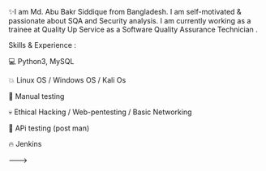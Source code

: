 ✨I am Md. Abu Bakr Siddique from Bangladesh. I am self-motivated & passionate about SQA and Security analysis. I am currently working as a trainee at Quality Up Service as a Software Quality Assurance Technician .

Skills & Experience :

💻 Python3, MySQL

💥 Linux OS / Windows OS / Kali Os

💪 Manual testing 

💀 Ethical Hacking / Web-pentesting / Basic Networking 

👀 APi testing (post man)

🔥 Jenkins


--->
